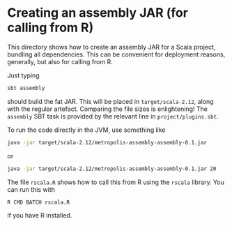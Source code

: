 # Creating an assembly JAR (for calling from R)

This directory shows how to create an assembly JAR for a Scala project, bundling all dependencies. This can be convenient for deployment reasons, generally, but also for calling from R.

Just typing
```bash
sbt assembly
```
should build the fat JAR. This will be placed in `target/scala-2.12`, along with the regular artefact. Comparing the file sizes is enlightening! The `assembly` SBT task is provided by the relevant line in `project/plugins.sbt`. 

To run the code directly in the JVM, use something like
```bash
java -jar target/scala-2.12/metropolis-assembly-assembly-0.1.jar
```
or
```bash
java -jar target/scala-2.12/metropolis-assembly-assembly-0.1.jar 20
```
The file `rscala.R` shows how to call this from R using the `rscala` library. You can run this with
```bash
R CMD BATCH rscala.R
```
if you have R installed.

